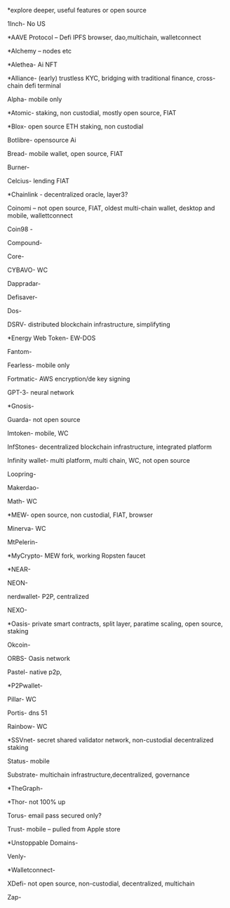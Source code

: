  *explore deeper, useful features or open source 

1Inch- No US

*AAVE Protocol – Defi IPFS browser, dao,multichain, walletconnect

*Alchemy – nodes etc

*Alethea- Ai NFT

*Alliance- (early) trustless KYC, bridging with traditional finance, cross-chain defi terminal

Alpha- mobile only

*Atomic- staking, non custodial, mostly open source, FIAT

*Blox- open source ETH staking, non custodial

Botlibre- opensource Ai

Bread- mobile wallet, open source, FIAT

Burner-

Celcius- lending FIAT

*Chainlink - decentralized oracle, layer3?

Coinomi – not open source, FIAT, oldest multi-chain wallet, desktop and mobile, wallettconnect

Coin98 -

Compound-

Core-

CYBAVO- WC

Dappradar-

Defisaver-

Dos-

DSRV- distributed blockchain infrastructure, simplifyting

*Energy Web Token- EW-DOS

Fantom-

Fearless- mobile only

Fortmatic- AWS encryption/de key signing

GPT-3- neural network

*Gnosis- 

Guarda- not open source

Imtoken- mobile, WC

InfStones- decentralized blockchain infrastructure, integrated platform

Infinity wallet- multi platform, multi chain, WC, not open source

Loopring-

Makerdao-

Math- WC

*MEW- open source, non custodial, FIAT, browser 

Minerva- WC

MtPelerin-

*MyCrypto- MEW fork, working Ropsten faucet

*NEAR-

NEON- 

nerdwallet- P2P, centralized

NEXO-

*Oasis- private smart contracts, split layer, paratime scaling, open source, staking

Okcoin-

ORBS- Oasis network

Pastel- native p2p, 

*P2Pwallet-

Pillar- WC

Portis- dns 51

Rainbow- WC

*SSVnet- secret shared validator network, non-custodial decentralized staking

Status- mobile

Substrate- multichain infrastructure,decentralized, governance

*TheGraph- 

*Thor-  not 100% up

Torus- email pass secured only?

Trust- mobile – pulled from Apple store

*Unstoppable Domains- 

Venly-

*Walletconnect- 

XDefi- not open source, non-custodial, decentralized, multichain

Zap- 
